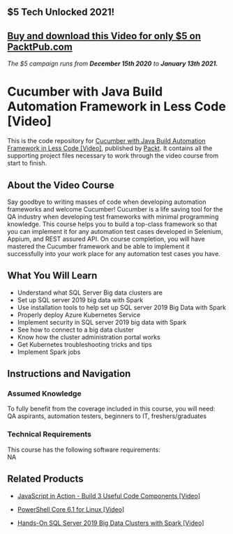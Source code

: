 ## $5 Tech Unlocked 2021!
[Buy and download this Video for only $5 on PacktPub.com](https://www.packtpub.com/product/cucumber-with-java-build-automation-framework-in-less-code-video/9781789349313)
-----
*The $5 campaign         runs from __December 15th 2020__ to __January 13th 2021.__*

# Cucumber with Java Build Automation Framework in Less Code [Video]
This is the code repository for [Cucumber with Java Build Automation Framework in Less Code [Video]](https://www.packtpub.com/big-data-and-business-intelligence/hands-sql-server-2019-big-data-clusters-spark-video?utm_source=github&utm_medium=repository&utm_campaign=9781838559755), published by [Packt](https://www.packtpub.com/?utm_source=github). It contains all the supporting project files necessary to work through the video course from start to finish.
## About the Video Course
Say goodbye to writing masses of code when developing automation frameworks and welcome Cucumber! Cucumber is a life saving tool for the QA industry when developing test frameworks with minimal programming knowledge. This course helps you to build a top-class framework so that you can implement it for any automation test cases developed in Selenium, Appium, and REST assured API. On course completion, you will have mastered the Cucumber framework and be able to implement it successfully into your work place for any automation test cases you have.

<H2>What You Will Learn</H2>
<DIV class=book-info-will-learn-text>
<UL>
<LI>Understand what SQL Server Big data clusters are 
<LI>Set up SQL server 2019 big data with Spark 
<LI>Use installation tools to help set up SQL server 2019 Big Data with Spark 
<LI>Properly deploy Azure Kubernetes Service 
<LI>Implement security in SQL server 2019 big data with Spark 
<LI>See how to connect to a big data cluster 
<LI>Know how the cluster administration portal works 
<LI>Get Kubernetes troubleshooting tricks and tips 
<LI>Implement Spark jobs </LI></UL></DIV>

## Instructions and Navigation
### Assumed Knowledge
To fully benefit from the coverage included in this course, you will need:<br/>
QA aspirants, automation testers, beginners to IT, freshers/graduates
### Technical Requirements
This course has the following software requirements:<br/>
NA

## Related Products
* [JavaScript in Action - Build 3 Useful Code Components [Video]](https://www.packtpub.com/big-data-and-business-intelligence/hands-sql-server-2019-big-data-clusters-spark-video?utm_source=github&utm_medium=repository&utm_campaign=9781838559755)

* [PowerShell Core 6.1 for Linux [Video]](https://www.packtpub.com/big-data-and-business-intelligence/hands-sql-server-2019-big-data-clusters-spark-video?utm_source=github&utm_medium=repository&utm_campaign=9781838559755)

* [Hands-On SQL Server 2019 Big Data Clusters with Spark [Video]](https://www.packtpub.com/big-data-and-business-intelligence/hands-sql-server-2019-big-data-clusters-spark-video?utm_source=github&utm_medium=repository&utm_campaign=9781838559755)


